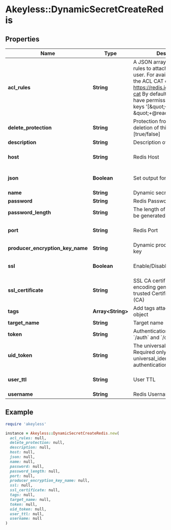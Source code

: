# Akeyless::DynamicSecretCreateRedis

## Properties

| Name | Type | Description | Notes |
| ---- | ---- | ----------- | ----- |
| **acl_rules** | **String** | A JSON array list of redis ACL rules to attach to the created user. For available rules see the ACL CAT command https://redis.io/commands/acl-cat By default the user will have permissions to read all keys &#39;[\&quot;~*\&quot;, \&quot;+@read\&quot;]&#39; | [optional] |
| **delete_protection** | **String** | Protection from accidental deletion of this object [true/false] | [optional] |
| **description** | **String** | Description of the object | [optional] |
| **host** | **String** | Redis Host | [optional][default to &#39;127.0.0.1&#39;] |
| **json** | **Boolean** | Set output format to JSON | [optional][default to false] |
| **name** | **String** | Dynamic secret name |  |
| **password** | **String** | Redis Password | [optional] |
| **password_length** | **String** | The length of the password to be generated | [optional] |
| **port** | **String** | Redis Port | [optional][default to &#39;6379&#39;] |
| **producer_encryption_key_name** | **String** | Dynamic producer encryption key | [optional] |
| **ssl** | **Boolean** | Enable/Disable SSL [true/false] | [optional][default to false] |
| **ssl_certificate** | **String** | SSL CA certificate in base64 encoding generated from a trusted Certificate Authority (CA) | [optional] |
| **tags** | **Array&lt;String&gt;** | Add tags attached to this object | [optional] |
| **target_name** | **String** | Target name | [optional] |
| **token** | **String** | Authentication token (see &#x60;/auth&#x60; and &#x60;/configure&#x60;) | [optional] |
| **uid_token** | **String** | The universal identity token, Required only for universal_identity authentication | [optional] |
| **user_ttl** | **String** | User TTL | [optional][default to &#39;60m&#39;] |
| **username** | **String** | Redis Username | [optional] |

## Example

```ruby
require 'akeyless'

instance = Akeyless::DynamicSecretCreateRedis.new(
  acl_rules: null,
  delete_protection: null,
  description: null,
  host: null,
  json: null,
  name: null,
  password: null,
  password_length: null,
  port: null,
  producer_encryption_key_name: null,
  ssl: null,
  ssl_certificate: null,
  tags: null,
  target_name: null,
  token: null,
  uid_token: null,
  user_ttl: null,
  username: null
)
```


